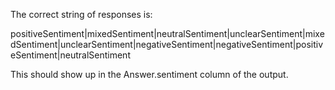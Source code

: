 The correct string of responses is:
 
positiveSentiment|mixedSentiment|neutralSentiment|unclearSentiment|mixedSentiment|unclearSentiment|negativeSentiment|negativeSentiment|positiveSentiment|neutralSentiment
 
This should show up in the Answer.sentiment column of the output.

